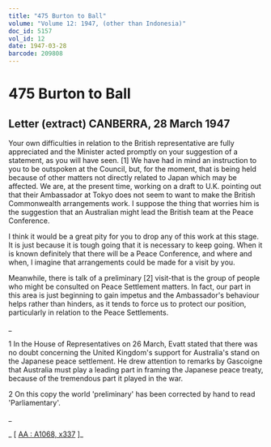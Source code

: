 ```yaml
---
title: "475 Burton to Ball"
volume: "Volume 12: 1947, (other than Indonesia)"
doc_id: 5157
vol_id: 12
date: 1947-03-28
barcode: 209808
---
```


# 475 Burton to Ball

## Letter (extract) CANBERRA, 28 March 1947

Your own difficulties in relation to the British representative are fully appreciated and the Minister acted promptly on your suggestion of a statement, as you will have seen. [1] We have had in mind an instruction to you to be outspoken at the Council, but, for the moment, that is being held because of other matters not directly related to Japan which may be affected. We are, at the present time, working on a draft to U.K. pointing out that their Ambassador at Tokyo does not seem to want to make the British Commonwealth arrangements work. I suppose the thing that worries him is the suggestion that an Australian might lead the British team at the Peace Conference.

I think it would be a great pity for you to drop any of this work at this stage. It is just because it is tough going that it is necessary to keep going. When it is known definitely that there will be a Peace Conference, and where and when, I imagine that arrangements could be made for a visit by you.

Meanwhile, there is talk of a preliminary [2] visit-that is the group of people who might be consulted on Peace Settlement matters. In fact, our part in this area is just beginning to gain impetus and the Ambassador's behaviour helps rather than hinders, as it tends to force us to protect our position, particularly in relation to the Peace Settlements.

_

1 In the House of Representatives on 26 March, Evatt stated that there was no doubt concerning the United Kingdom's support for Australia's stand on the Japanese peace settlement. He drew attention to remarks by Gascoigne that Australia must play a leading part in framing the Japanese peace treaty, because of the tremendous part it played in the war.

2 On this copy the world 'preliminary' has been corrected by hand to read 'Parliamentary'.

_

_ [ [AA : A1068, x337](http://www.naa.gov.au/cgi-bin/Search?O=I&Number=209808) ]_

